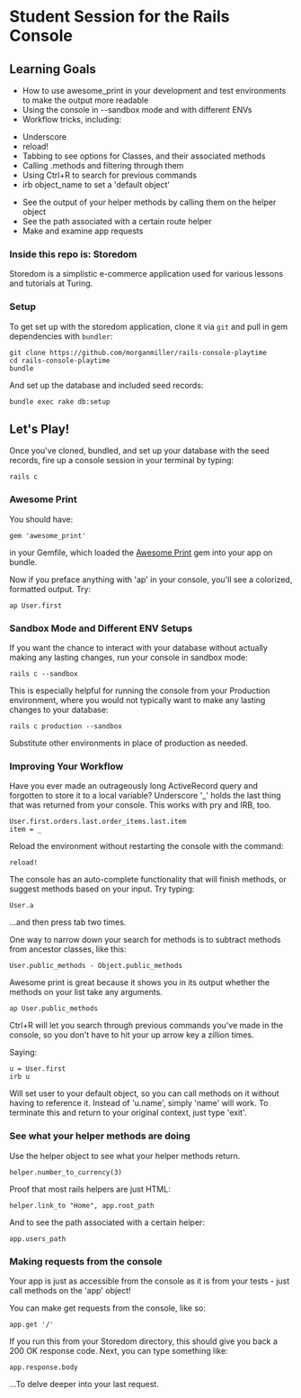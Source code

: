 # Student Session for the Rails Console

## Learning Goals

* How to use awesome_print in your development and test environments to make the output more readable
* Using the console in --sandbox mode and with different ENVs
* Workflow tricks, including:
 - Underscore
 - reload!
 - Tabbing to see options for Classes, and their associated methods
 - Calling .methods and filtering through them
 - Using Ctrl+R to search for previous commands
 - irb object_name to set a 'default object'
* See the output of your helper methods by calling them on the helper object
* See the path associated with a certain route helper
* Make and examine app requests


### Inside this repo is: Storedom

Storedom is a simplistic e-commerce application used
for various lessons and tutorials at Turing.

### Setup

To get set up with the storedom application, clone it
via `git` and pull in gem dependencies with `bundler`:

```
git clone https://github.com/morganmiller/rails-console-playtime
cd rails-console-playtime
bundle
```

And set up the database and included seed records:

```
bundle exec rake db:setup
```

## Let's Play!

Once you've cloned, bundled, and set up your database with the seed records, fire up a console session in your terminal by typing:

```
rails c
```

### Awesome Print

You should have:

```
gem 'awesome_print'
```
in your Gemfile, which loaded the [Awesome Print](https://github.com/michaeldv/awesome_print) gem into your app on bundle.

Now if you preface anything with 'ap' in your console, you'll see a colorized, formatted output. Try:

```
ap User.first
```

### Sandbox Mode and Different ENV Setups

If you want the chance to interact with your database without actually making any lasting changes, run your console in sandbox mode:

```
rails c --sandbox
```

This is especially helpful for running the console from your Production environment, where you would not typically want to make any lasting changes to your database:

```
rails c production --sandbox
```

Substitute other environments in place of production as needed.

### Improving Your Workflow

Have you ever made an outrageously long ActiveRecord query and forgotten to store it to a local variable?
Underscore '_' holds the last thing that was returned from your console. This works with pry and IRB, too.

```
User.first.orders.last.order_items.last.item
item = _
```

Reload the environment without restarting the console with the command:

```
reload!
```

The console has an auto-complete functionality that will finish methods, or suggest methods based on your input.
Try typing:

```
User.a
```
...and then press tab two times.

One way to narrow down your search for methods is to subtract methods from ancestor classes, like this:

```
User.public_methods - Object.public_methods
```

Awesome print is great because it shows you in its output whether the methods on your list take any arguments.

```
ap User.public_methods
```

Ctrl+R will let you search through previous commands you've made in the console, so you don't have to hit your up arrow key a zillion times.

Saying:

```
u = User.first
irb u
```
Will set user to your default object, so you can call methods on it without having to reference it. Instead of 'u.name', simply 'name' will work.
To terminate this and return to your original context, just type 'exit'.


### See what your helper methods are doing

Use the helper object to see what your helper methods return.

```
helper.number_to_currency(3)
```

Proof that most rails helpers are just HTML:

```
helper.link_to "Home", app.root_path
```

And to see the path associated with a certain helper:

```
app.users_path
```

### Making requests from the console

Your app is just as accessible from the console as it is from your tests - just call methods on the 'app' object!

You can make get requests from the console, like so:

```
app.get '/'
```

If you run this from your Storedom directory, this should give you back a 200 OK response code. Next, you can type something like:

```
app.response.body
```

...To delve deeper into your last request.
